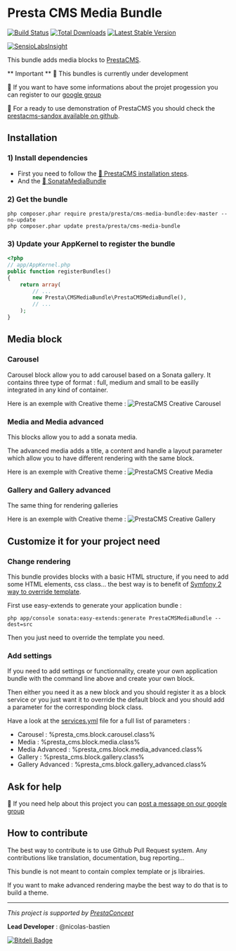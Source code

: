 Presta CMS Media Bundle
=============

 [![Build Status](https://secure.travis-ci.org/prestaconcept/PrestaCMSMediaBundle.png)](http://travis-ci.org/prestaconcept/PrestaCMSMediaBundle)
 [![Total Downloads](https://poser.pugx.org/presta/cms-media-bundle/downloads.png)](https://packagist.org/packages/presta/cms-media-bundle)
 [![Latest Stable Version](https://poser.pugx.org/presta/cms-media-bundle/v/stable.png)](https://packagist.org/packages/presta/cms-media-bundle)

[![SensioLabsInsight](https://insight.sensiolabs.com/projects/d4e48cf2-8182-4eae-a7aa-f2c370cffb55/big.png)](https://insight.sensiolabs.com/projects/d4e48cf2-8182-4eae-a7aa-f2c370cffb55)

This bundle adds media blocks to [PrestaCMS][1].

** Important ** :construction: This bundles is currently under development

:speech_balloon: If you want to have some informations about the projet progession you can register to our [google group][3]

:book: For a ready to use demonstration of PrestaCMS you should check the [prestacms-sandox available on github]().

## Installation ##

### 1) Install dependencies

- First you need to follow the [ :book: PrestaCMS installation steps][1].
- And the [:book: SonataMediaBundle][4]

### 2) Get the bundle

    php composer.phar require presta/presta/cms-media-bundle:dev-master --no-update
    php composer.phar update presta/presta/cms-media-bundle

### 3) Update your AppKernel to register the bundle

```php
<?php
// app/AppKernel.php
public function registerBundles()
{
    return array(
        // ...
        new Presta\CMSMediaBundle\PrestaCMSMediaBundle(),
        // ...
    );
}
```

## Media block

### Carousel

Carousel block allow you to add carousel based on a Sonata gallery. It contains three type of format : full, medium and small to be easilly integrated
in any kind of container.

Here is an exemple with Creative theme :
![PrestaCMS Creative Carousel](https://raw.github.com/prestaconcept/PrestaCMSMediaBundle/master/Resources/doc/assets/creative-carousel.jpg)

### Media and Media advanced

This blocks allow you to add a sonata media.

The advanced media adds a title, a content and handle a layout parameter which allow you to have different rendering with the same block.

Here is an exemple with Creative theme :
![PrestaCMS Creative Media](https://raw.github.com/prestaconcept/PrestaCMSMediaBundle/master/Resources/docs/assets/creative-media.jpg)

### Gallery and Gallery advanced

The same thing for rendering galleries

Here is an exemple with Creative theme :
![PrestaCMS Creative Gallery](https://raw.github.com/prestaconcept/PrestaCMSMediaBundle/master/Resources/docs/assets/creative-gallery.jpg)


## Customize it for your project need

### Change rendering

This bundle provides blocks with a basic HTML structure, if you need to add some HTML elements, css class... the best way is to benefit of [Symfony 2
way to override template][5].

First use easy-extends to generate your application bundle :

    php app/console sonata:easy-extends:generate PrestaCMSMediaBundle --dest=src

Then you just need to override the template you need.

### Add settings

If you need to add settings or functionnality, create your own application bundle with the command line above and create your own block.

Then either you need it as a new block and you should register it as a block service or you just want it to override the default block and you should
add a parameter for the corresponding block class.

Have a look at the [services.yml][6] file for a full list of parameters :

- Carousel : %presta_cms.block.carousel.class%
- Media : %presta_cms.block.media.class%
- Media Advanced : %presta_cms.block.media_advanced.class%
- Gallery : %presta_cms.block.gallery.class%
- Gallery Advanced : %presta_cms.block.gallery_advanced.class%

## Ask for help ##

:speech_balloon: If you need help about this project you can [post a message on our google group][3]

## How to contribute ##

The best way to contribute is to use Github Pull Request system. Any contributions like translation, documentation, bug reporting...

This bundle is not meant to contain complex template or js librairies.

If you want to make advanced rendering maybe the best way to do that is to build a theme.


---

*This project is supported by [PrestaConcept](http://www.prestaconcept.net)*

**Lead Developer** : @nicolas-bastien

[1]: https://github.com/prestaconcept/PrestaCMSCoreBundle
[2]: https://github.com/prestaconcept/prestacms-sandbox
[3]: https://groups.google.com/forum/?hl=fr&fromgroups#!forum/prestacms-devs
[4]: http://sonata-project.org/bundles/media/master/doc/reference/installation.html
[5]: http://symfony.com/doc/2.0/book/templating.html#overriding-bundle-templates
[6]: https://github.com/prestaconcept/PrestaCMSMediaBundle/blob/master/Resources/config/services.yml


[![Bitdeli Badge](https://d2weczhvl823v0.cloudfront.net/prestaconcept/prestacmsmediabundle/trend.png)](https://bitdeli.com/free "Bitdeli Badge")

